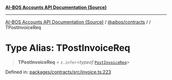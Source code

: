 [**AI-BOS Accounts API Documentation (Source)**](../../../README.md)

***

[AI-BOS Accounts API Documentation (Source)](../../../README.md) / [@aibos/contracts](../README.md) / [](../README.md) / TPostInvoiceReq

# Type Alias: TPostInvoiceReq

> **TPostInvoiceReq** = `z.infer`\<*typeof* [`PostInvoiceReq`](../variables/PostInvoiceReq.md)\>

Defined in: [packages/contracts/src/invoice.ts:223](https://github.com/pohlai88/accounts/blob/48103fb36d28b2b9bfb33472b6de2f719773cde9/packages/contracts/src/invoice.ts#L223)
